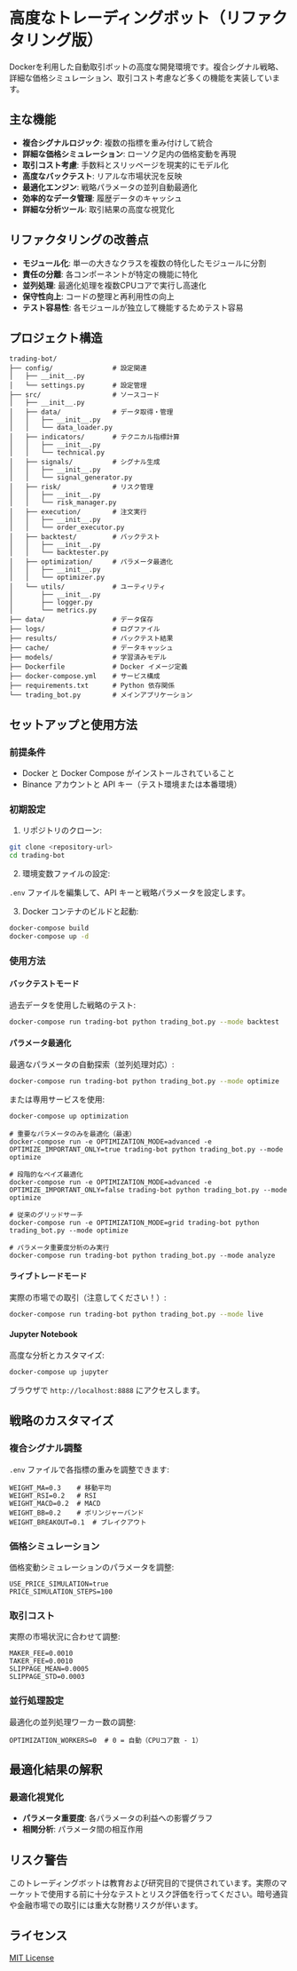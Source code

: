 # 高度なトレーディングボット（リファクタリング版）

Dockerを利用した自動取引ボットの高度な開発環境です。複合シグナル戦略、詳細な価格シミュレーション、取引コスト考慮など多くの機能を実装しています。

## 主な機能

- **複合シグナルロジック**: 複数の指標を重み付けして統合
- **詳細な価格シミュレーション**: ローソク足内の価格変動を再現
- **取引コスト考慮**: 手数料とスリッページを現実的にモデル化
- **高度なバックテスト**: リアルな市場状況を反映
- **最適化エンジン**: 戦略パラメータの並列自動最適化
- **効率的なデータ管理**: 履歴データのキャッシュ
- **詳細な分析ツール**: 取引結果の高度な視覚化

## リファクタリングの改善点

- **モジュール化**: 単一の大きなクラスを複数の特化したモジュールに分割
- **責任の分離**: 各コンポーネントが特定の機能に特化
- **並列処理**: 最適化処理を複数CPUコアで実行し高速化
- **保守性向上**: コードの整理と再利用性の向上
- **テスト容易性**: 各モジュールが独立して機能するためテスト容易

## プロジェクト構造

```
trading-bot/
├── config/               # 設定関連
│   ├── __init__.py
│   └── settings.py       # 設定管理
├── src/                  # ソースコード
│   ├── __init__.py
│   ├── data/             # データ取得・管理
│   │   ├── __init__.py
│   │   └── data_loader.py
│   ├── indicators/       # テクニカル指標計算
│   │   ├── __init__.py
│   │   └── technical.py
│   ├── signals/          # シグナル生成
│   │   ├── __init__.py
│   │   └── signal_generator.py
│   ├── risk/             # リスク管理
│   │   ├── __init__.py
│   │   └── risk_manager.py
│   ├── execution/        # 注文実行
│   │   ├── __init__.py
│   │   └── order_executor.py
│   ├── backtest/         # バックテスト
│   │   ├── __init__.py
│   │   └── backtester.py
│   ├── optimization/     # パラメータ最適化
│   │   ├── __init__.py
│   │   └── optimizer.py
│   └── utils/            # ユーティリティ
│       ├── __init__.py
│       ├── logger.py
│       └── metrics.py
├── data/                 # データ保存
├── logs/                 # ログファイル
├── results/              # バックテスト結果
├── cache/                # データキャッシュ
├── models/               # 学習済みモデル
├── Dockerfile            # Docker イメージ定義
├── docker-compose.yml    # サービス構成
├── requirements.txt      # Python 依存関係
└── trading_bot.py        # メインアプリケーション
```

## セットアップと使用方法

### 前提条件

- Docker と Docker Compose がインストールされていること
- Binance アカウントと API キー（テスト環境または本番環境）

### 初期設定

1. リポジトリのクローン:

```bash
git clone <repository-url>
cd trading-bot
```

2. 環境変数ファイルの設定:

`.env` ファイルを編集して、API キーと戦略パラメータを設定します。

3. Docker コンテナのビルドと起動:

```bash
docker-compose build
docker-compose up -d
```

### 使用方法

#### バックテストモード

過去データを使用した戦略のテスト:

```bash
docker-compose run trading-bot python trading_bot.py --mode backtest
```

#### パラメータ最適化

最適なパラメータの自動探索（並列処理対応）:

```bash
docker-compose run trading-bot python trading_bot.py --mode optimize
```

または専用サービスを使用:

```bash
docker-compose up optimization
```

```
# 重要なパラメータのみを最適化（最速）
docker-compose run -e OPTIMIZATION_MODE=advanced -e OPTIMIZE_IMPORTANT_ONLY=true trading-bot python trading_bot.py --mode optimize
```
```
# 段階的なベイズ最適化
docker-compose run -e OPTIMIZATION_MODE=advanced -e OPTIMIZE_IMPORTANT_ONLY=false trading-bot python trading_bot.py --mode optimize
```
```
# 従来のグリッドサーチ
docker-compose run -e OPTIMIZATION_MODE=grid trading-bot python trading_bot.py --mode optimize
```
```
# パラメータ重要度分析のみ実行
docker-compose run trading-bot python trading_bot.py --mode analyze
```

#### ライブトレードモード

実際の市場での取引（注意してください！）:

```bash
docker-compose run trading-bot python trading_bot.py --mode live
```

#### Jupyter Notebook

高度な分析とカスタマイズ:

```bash
docker-compose up jupyter
```

ブラウザで `http://localhost:8888` にアクセスします。

## 戦略のカスタマイズ

### 複合シグナル調整

`.env` ファイルで各指標の重みを調整できます:

```
WEIGHT_MA=0.3    # 移動平均
WEIGHT_RSI=0.2   # RSI
WEIGHT_MACD=0.2  # MACD
WEIGHT_BB=0.2    # ボリンジャーバンド
WEIGHT_BREAKOUT=0.1  # ブレイクアウト
```

### 価格シミュレーション

価格変動シミュレーションのパラメータを調整:

```
USE_PRICE_SIMULATION=true
PRICE_SIMULATION_STEPS=100
```

### 取引コスト

実際の市場状況に合わせて調整:

```
MAKER_FEE=0.0010
TAKER_FEE=0.0010
SLIPPAGE_MEAN=0.0005
SLIPPAGE_STD=0.0003
```

### 並行処理設定

最適化の並列処理ワーカー数の調整:

```
OPTIMIZATION_WORKERS=0  # 0 = 自動（CPUコア数 - 1）
```

## 最適化結果の解釈

### 最適化視覚化

- **パラメータ重要度**: 各パラメータの利益への影響グラフ
- **相関分析**: パラメータ間の相互作用

## リスク警告

このトレーディングボットは教育および研究目的で提供されています。実際のマーケットで使用する前に十分なテストとリスク評価を行ってください。暗号通貨や金融市場での取引には重大な財務リスクが伴います。

## ライセンス

[MIT License](LICENSE)